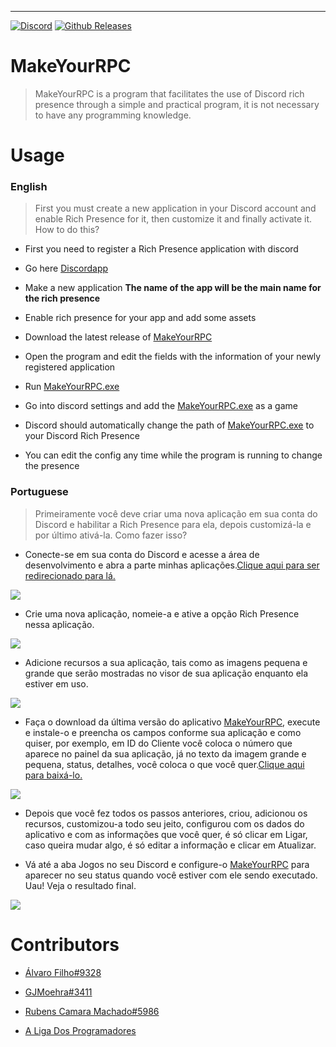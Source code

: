 ---

[![Discord](https://discordapp.com/api/guilds/427525850360053780/widget.png?style=shield)](https://discord.gg/heg6VB2) [![Github  Releases](https://img.shields.io/github/downloads/alvarofilho/MakeYourRPC/latest/total.svg?style=flat-square)](https://github.com/alvarofilho/MakeYourRPC/releases)

# MakeYourRPC

> MakeYourRPC is a program that facilitates the use of Discord rich presence through a simple and practical program, it is not necessary to have any programming knowledge.

# Usage

### English

> First you must create a new application in your Discord account and enable Rich Presence for it, then customize it and finally activate it. How to do this?

* First you need to register a Rich Presence application with discord

- Go here [Discordapp](https://discordapp.com/developers/applications/me)

* Make a new application **The name of the app will be the main name for the rich presence**

- Enable rich presence for your app and add some assets

* Download the latest release of [MakeYourRPC](https://github.com/alvarofilho/MakeYourRPC/releases)

- Open the program and edit the fields with the information of your newly registered application

* Run [MakeYourRPC.exe](https://github.com/alvarofilho/MakeYourRPC/releases)

- Go into discord settings and add the [MakeYourRPC.exe](https://github.com/alvarofilho/MakeYourRPC/releases) as a game

* Discord should automatically change the path of [MakeYourRPC.exe](https://github.com/alvarofilho/MakeYourRPC/releases) to your Discord Rich Presence

- You can edit the config any time while the program is running to change the presence

### Portuguese

> Primeiramente você deve criar uma nova aplicação em sua conta do Discord e habilitar a Rich Presence para ela, depois customizá-la e por último ativá-la. Como fazer isso?

* Conecte-se em sua conta do Discord e acesse a área de desenvolvimento e abra a parte minhas aplicações.[Clique aqui para ser redirecionado para lá.](https://discordapp.com/developers/applications/me)

![](https://cdn.discordapp.com/attachments/426888411488714762/449790089178906634/unknown.png)

* Crie uma nova aplicação, nomeie-a e ative a opção Rich Presence nessa aplicação.

![](https://cdn.discordapp.com/attachments/426888411488714762/449790123014619154/unknown.png)

* Adicione recursos a sua aplicação, tais como as imagens pequena e grande que serão mostradas no visor de sua aplicação enquanto ela estiver em uso.

![](https://cdn.discordapp.com/attachments/426888411488714762/449790151061929994/unknown.png)

* Faça o download da última versão do aplicativo [MakeYourRPC](https://github.com/alvarofilho/MakeYourRPC/releases), execute e instale-o e preencha os campos conforme sua aplicação e como quiser, por exemplo, em ID do Cliente você coloca o número que aparece no painel da sua aplicação, já no texto da imagem grande e pequena, status, detalhes, você coloca o que você quer.[Clique aqui para baixá-lo.](https://github.com/alvarofilho/MakeYourRPC/releases)

![](https://cdn.discordapp.com/attachments/426888411488714762/449790173132095499/unknown.png)

* Depois que você fez todos os passos anteriores, criou, adicionou os recursos, customizou-a todo seu jeito, configurou com os dados do aplicativo e com as informações que você quer, é só clicar em Ligar, caso queira mudar algo, é só editar a informação e clicar em Atualizar.

- Vá até a aba Jogos no seu Discord e configure-o [MakeYourRPC](https://github.com/SrSheep/MakeYourRPC/releases) para aparecer no seu status quando você estiver com ele sendo executado. Uau! Veja o resultado final.

![](https://cdn.discordapp.com/attachments/426888411488714762/449790487445110784/1.png)

# Contributors

* [Álvaro Filho#9328](http://github.com/alvarofilho)

* [GJMoehra#3411](https://github.com/GMoehra)

* [Rubens Camara Machado#5986](https://github.com/RubensCamaraMachado)

* [A Liga Dos Programadores](https://github.com/Liga-dos-Programadores)
